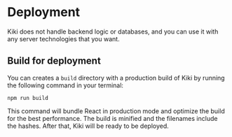 # Deployment

Kiki does not handle backend logic or databases, and you can use it with any server technologies that you want. 

## Build for deployment

You can creates a `build` directory with a production build of Kiki by running the following command in your terminal:

```
npm run build
```

This command will bundle React in production mode and optimize the build for the best performance. The build is minified and the filenames include the hashes. After that, Kiki will be ready to be deployed.